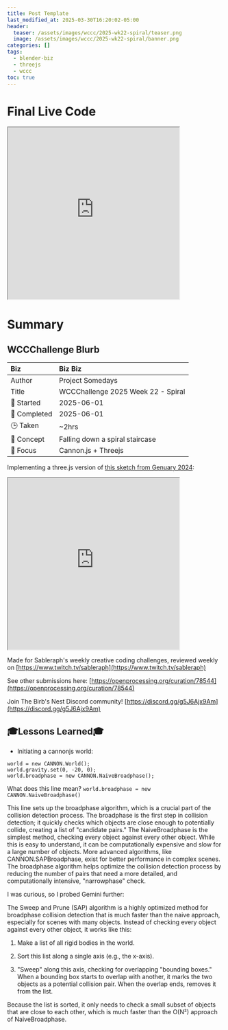 ```yaml
---
title: Post Template
last_modified_at: 2025-03-30T16:20:02-05:00
header:
  teaser: /assets/images/wccc/2025-wk22-spiral/teaser.png
  image: /assets/images/wccc/2025-wk22-spiral/banner.png
categories: []
tags:
  - blender-biz
  - threejs
  - wccc
toc: true
---
```


# Final Live Code
<iframe src="https://openprocessing.org/sketch/2665165/embed/?plusEmbedHash=d18a43ff&userID=410675&plusEmbedTitle=true&show=sketch" width="400" height="400"></iframe>

# Summary
## WCCChallenge Blurb

| Biz             | Biz Biz                               |
|:--------           | :---------                                |
| Author          | Project Somedays                      |
| Title           | WCCChallenge 2025 Week 22 - Spiral |
| 📅 Started      | 2025-06-01        |
| 📅 Completed    | 2025-06-01        |
| 🕒 Taken        | ~2hrs                                  |
| 🤯 Concept      | Falling down a spiral staircase       |
| 🔎 Focus        | Cannon.js + Threejs        |


Implementing a three.js version of [this sketch from Genuary 2024](https://openprocessing.org/sketch/2226001):

<iframe src="https://openprocessing.org/sketch/2226001/embed/?plusEmbedHash=cfc4e726&userID=410675&plusEmbedTitle=true&show=sketch" width="400" height="400"></iframe>

Made for Sableraph's weekly creative coding challenges, reviewed weekly on [https://www.twitch.tv/sableraph](https://www.twitch.tv/sableraph)

See other submissions here: [https://openprocessing.org/curation/78544](https://openprocessing.org/curation/78544)

Join The Birb's Nest Discord community! [https://discord.gg/g5J6Ajx9Am](https://discord.gg/g5J6Ajx9Am)

## 🎓Lessons Learned🎓
- Initiating a cannonjs world:

```
world = new CANNON.World();
world.gravity.set(0, -20, 0);
world.broadphase = new CANNON.NaiveBroadphase();
```
What does this line mean?
```world.broadphase = new CANNON.NaiveBroadphase()``` 

This line sets up the broadphase algorithm, which is a crucial part of the collision detection process. The broadphase is the first step in collision detection; it quickly checks which objects are close enough to potentially collide, creating a list of "candidate pairs." The NaiveBroadphase is the simplest method, checking every object against every other object. While this is easy to understand, it can be computationally expensive and slow for a large number of objects. More advanced algorithms, like CANNON.SAPBroadphase, exist for better performance in complex scenes. The broadphase algorithm helps optimize the collision detection process by reducing the number of pairs that need a more detailed, and computationally intensive, "narrowphase" check.

I was curious, so I probed Gemini further:

The Sweep and Prune (SAP) algorithm is a highly optimized method for broadphase collision detection that is much faster than the naive approach, especially for scenes with many objects. Instead of checking every object against every other object, it works like this:

1. Make a list of all rigid bodies in the world.

2. Sort this list along a single axis (e.g., the x-axis).

3. "Sweep" along this axis, checking for overlapping "bounding boxes." When a bounding box starts to overlap with another, it marks the two objects as a potential collision pair. When the overlap ends, removes it from the list.

Because the list is sorted, it only needs to check a small subset of objects that are close to each other, which is much faster than the O(N²) approach of NaiveBroadphase.

